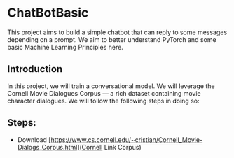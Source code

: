 # ChatBotBasic
This project aims to build a simple chatbot that can reply to some messages depending on a prompt. We aim to better understand PyTorch and some basic Machine Learning Principles here.

## Introduction
In this project, we will train a conversational model. We will leverage the Cornell Movie Dialogues Corpus — a rich dataset containing movie character dialogues. We will follow the following steps in doing so:

## Steps:
  - Download [https://www.cs.cornell.edu/~cristian/Cornell_Movie-Dialogs_Corpus.html](Cornell Link Corpus)
